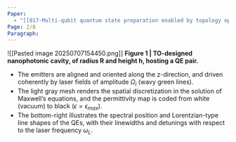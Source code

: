 ```yaml
---
Paper:
  - "[[017-Multi-qubit quantum state preparation enabled by topology optimization]]"
Page: 2/8
Paragraph:
---
```

![[Pasted image 20250707154450.png]]
**Figure 1 | TO-designed nanophotonic cavity, of radius R and height h, hosting a QE pair.**
 - The emitters are aligned and oriented along the z-direction, and driven coherently by laser fields of amplitude $Ω_i$ (wavy green lines). 
 - The light gray mesh renders the spatial discretization in the solution of Maxwell’s equations, and the permittivity map is coded from white (vacuum) to black ($ϵ = ϵ_{max}$).
 - The bottom-right illustrates the spectral position and Lorentzian-type line shapes of the QEs, with their linewidths and detunings with respect to the laser frequency $ω_L$.